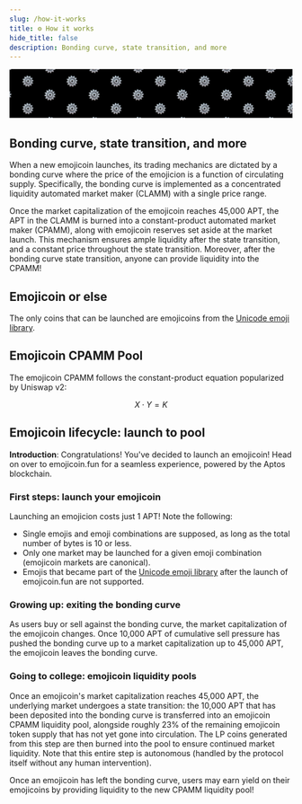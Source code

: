 ```yaml
---
slug: /how-it-works
title: ⚙️ How it works
hide_title: false
description: Bonding curve, state transition, and more
---
```


![gear](./gear-banner.png "gear")

## Bonding curve, state transition, and more

When a new emojicoin launches, its trading mechanics are dictated by a bonding
curve where the price of the emojicion is a function of circulating supply.
Specifically, the bonding curve is implemented as a concentrated liquidity
automated market maker (CLAMM) with a single price range.

Once the market capitalization of the emojicoin reaches 45,000 APT, the APT in
the CLAMM is burned into a constant-product automated market maker (CPAMM),
along with emojicoin reserves set aside at the market launch. This mechanism
ensures ample liquidity after the state transition, and a constant price
throughout the state transition. Moreover, after the bonding curve state
transition, anyone can provide liquidity into the CPAMM!

## Emojicoin or else

The only coins that can be launched are emojicoins from the
[Unicode emoji library].

## Emojicoin CPAMM Pool

The emojicoin CPAMM follows the constant-product equation popularized by Uniswap
v2:

$$
X \cdot Y = K
$$

## Emojicoin lifecycle: launch to pool

**Introduction**: Congratulations! You've decided to launch an emojicoin! Head
on over to emojicoin.fun for a seamless experience, powered by the Aptos
blockchain.

### First steps: launch your emojicoin

Launching an emojicion costs just 1 APT! Note the following:

- Single emojis and emoji combinations are supposed, as long as the total number
  of bytes is 10 or less.
- Only one market may be launched for a given emoji combination (emojicoin
  markets are canonical).
- Emojis that became part of the [Unicode emoji library] after the launch of
  emojicoin.fun are not supported.

### Growing up: exiting the bonding curve

As users buy or sell against the bonding curve, the market capitalization of the
emojicoin changes. Once 10,000 APT of cumulative sell pressure has pushed the
bonding curve up to a market capitalization up to 45,000 APT, the emojicoin
leaves the bonding curve.

### Going to college: emojicoin liquidity pools

Once an emojicoin's market capitalization reaches 45,000 APT, the underlying
market undergoes a state transition: the 10,000 APT that has been deposited into
the bonding curve is transferred into an emojicoin CPAMM liquidity pool,
alongside roughly 23% of the remaining emojicoin token supply that has not yet
gone into circulation. The LP coins generated from this step are then burned
into the pool to ensure continued market liquidity. Note that this entire step
is autonomous (handled by the protocol itself without any human intervention).

Once an emojicoin has left the bonding curve, users may earn yield on their
emojicoins by providing liquidity to the new CPAMM liquidity pool!

[unicode emoji library]: https://www.unicode.org/emoji/charts/full-emoji-list.html

